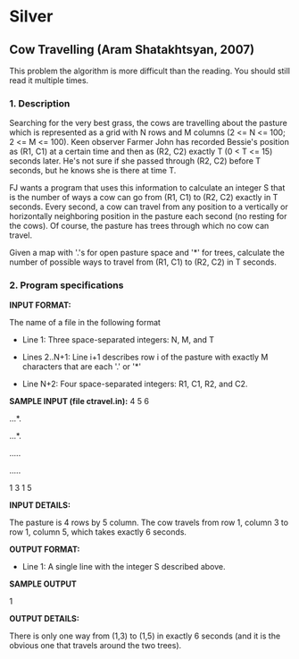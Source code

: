 # Silver

## Cow Travelling (Aram Shatakhtsyan, 2007)

This problem the algorithm is more difficult than the reading. You should still read it multiple times.

### 1. Description

Searching for the very best grass, the cows are travelling about the pasture which is represented as a grid with N rows and M columns (2 <= N <= 100; 2 <= M <= 100). Keen observer Farmer John has recorded Bessie's position as (R1, C1) at a certain time and then as (R2, C2) exactly T (0 < T <= 15) seconds later. He's not sure if she passed through (R2, C2) before T seconds, but he knows she is there at time T.

FJ wants a program that uses this information to calculate an integer S that is the number of ways a cow can go from (R1, C1) to (R2, C2) exactly in T seconds. Every second, a cow can travel from any position to a vertically or horizontally neighboring position in the pasture each second (no resting for the cows). Of course, the pasture has trees through which no cow can travel.

Given a map with '.'s for open pasture space and '*' for trees, calculate the number of possible ways to travel from (R1, C1) to (R2, C2) in T seconds.

### 2. Program specifications

**INPUT FORMAT:**

The name of a file in the following format

* Line 1: Three space-separated integers: N, M, and T

* Lines 2..N+1: Line i+1 describes row i of the pasture with exactly M characters that are each '.' or '*'

* Line N+2: Four space-separated integers: R1, C1, R2, and C2.
  
**SAMPLE INPUT (file ctravel.in):**
4 5 6

...*.

...*.

.....

.....

1 3 1 5

**INPUT DETAILS:**

The pasture is 4 rows by 5 column. The cow travels from row 1, column 3 to row 1, column 5, which takes exactly 6 seconds.

**OUTPUT FORMAT:**

* Line 1: A single line with the integer S described above.
  
**SAMPLE OUTPUT**

1

**OUTPUT DETAILS:**

There is only one way from (1,3) to (1,5) in exactly 6 seconds (and it is the obvious one that travels around the two trees). 
